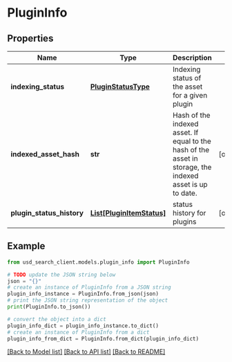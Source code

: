 # PluginInfo


## Properties

Name | Type | Description | Notes
------------ | ------------- | ------------- | -------------
**indexing_status** | [**PluginStatusType**](PluginStatusType.md) | Indexing status of the asset for a given plugin | 
**indexed_asset_hash** | **str** | Hash of the indexed asset. If equal to the hash of the asset in storage, the indexed asset is up to date. | [optional] 
**plugin_status_history** | [**List[PluginItemStatus]**](PluginItemStatus.md) | status history for plugins | [optional] 

## Example

```python
from usd_search_client.models.plugin_info import PluginInfo

# TODO update the JSON string below
json = "{}"
# create an instance of PluginInfo from a JSON string
plugin_info_instance = PluginInfo.from_json(json)
# print the JSON string representation of the object
print(PluginInfo.to_json())

# convert the object into a dict
plugin_info_dict = plugin_info_instance.to_dict()
# create an instance of PluginInfo from a dict
plugin_info_from_dict = PluginInfo.from_dict(plugin_info_dict)
```
[[Back to Model list]](../README.md#documentation-for-models) [[Back to API list]](../README.md#documentation-for-api-endpoints) [[Back to README]](../README.md)


